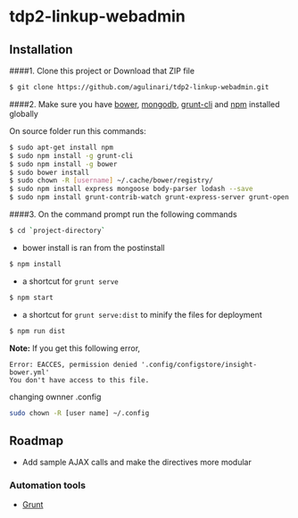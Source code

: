# tdp2-linkup-webadmin

## Installation
####1. Clone this project or Download that ZIP file

```sh
$ git clone https://github.com/agulinari/tdp2-linkup-webadmin.git
```

####2.  Make sure you have [bower](http://bower.io/), [mongodb](https://www.mongodb.com/), [grunt-cli](https://www.npmjs.com/package/grunt-cli) and  [npm](https://www.npmjs.org/) installed globally
 
On source folder run this commands:

```sh
$ sudo apt-get install npm
$ sudo npm install -g grunt-cli
$ sudo npm install -g bower
$ sudo bower install
$ sudo chown -R [username] ~/.cache/bower/registry/
$ sudo npm install express mongoose body-parser lodash --save
$ sudo npm install grunt-contrib-watch grunt-express-server grunt-open --save-dev
```
####3. On the command prompt run the following commands

```sh
$ cd `project-directory`
```
- bower install is ran from the postinstall
```sh
$ npm install 
```
- a shortcut for `grunt serve`
```sh
$ npm start
```
- a shortcut for `grunt serve:dist` to minify the files for deployment
```sh
$ npm run dist 
```


**Note:**
If you get this following error, 
```text
Error: EACCES, permission denied '.config/configstore/insight-bower.yml'
You don't have access to this file.
```
changing ownner .config

```sh
sudo chown -R [user name] ~/.config
```


## Roadmap

- Add sample AJAX calls and make the directives more modular

### Automation tools

- [Grunt](http://gruntjs.com/)
